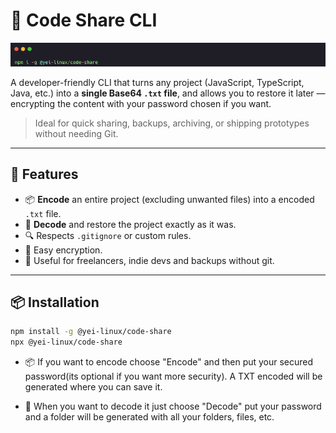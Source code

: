 # 🔐 Code Share CLI

![alt icon](image.png)

A developer-friendly CLI that turns any project (JavaScript, TypeScript, Java, etc.) into a **single Base64 `.txt` file**, and allows you to restore it later — encrypting the content with your password chosen if you want.

> Ideal for quick sharing, backups, archiving, or shipping prototypes without needing Git.

---

## 🚀 Features

- 📦 **Encode** an entire project (excluding unwanted files) into a encoded `.txt` file.
- 🔁 **Decode** and restore the project exactly as it was.
- 🔍 Respects `.gitignore` or custom rules.
- 🔐 Easy encryption.
- 💼 Useful for freelancers, indie devs and backups without git.

---

## 📦 Installation

```bash
npm install -g @yei-linux/code-share
npx @yei-linux/code-share
```

- 📦 If you want to encode choose "Encode" and then put your secured password(its optional if you want more security). A TXT encoded will be generated where you can save it.

- 🔁 When you want to decode it just choose "Decode" put your password and a folder will be generated with all your folders, files, etc.
